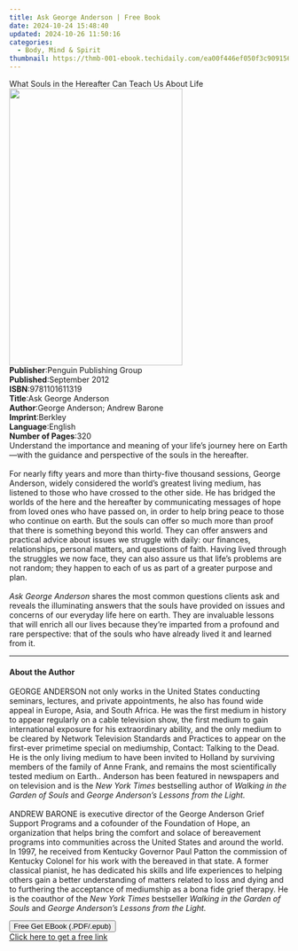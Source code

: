 ```yaml
---
title: Ask George Anderson | Free Book
date: 2024-10-24 15:48:40
updated: 2024-10-26 11:50:16
categories:
  - Body, Mind & Spirit
thumbnail: https://thmb-001-ebook.techidaily.com/ea00f446ef050f3c909156569e742d213853d75675074161d2155a93a8ce42bc.jpg
---
```

<main id="book-container">
  <div class="flex flex-col">
    <div class="book-brief flex-1 py-6 px-4 sm:p-6 md:py-10 md:px-8">
      <!-- brief-->
      <div class="book-brief-main">
        What Souls in the Hereafter Can Teach Us About Life
      </div>
    </div>
    <div
      class="book-meta-info flex-1 grid gap-4 col-start-1 col-end-3 row-start-1 sm:mb-6 sm:grid-cols-4 lg:gap-6 lg:col-start-2 lg:row-end-6 lg:row-span-6 lg:mb-0"
    >
      <div
        class="book-meta-info-left place-content-center mt-4 p-4 text-sm leading-6 col-start-2 col-span-2 dark:text-slate-400"
      >
        <img
          class="w-full h-500 object-cover rounded-lg sm:h-255 sm:col-span-2 lg:col-span-full"
          src="https://img-001-ebook.techidaily.com/854b208bc26b202b3e9838ac80c1015027feda3cc9667483b661134b7fe12199.jpg"
          alt=""
          width="312"
          height="500"
        />
      </div>
      <div
        class="book-meta-info-right mt-2 col-start-1 row-start-2 col-span-3 self-center"
      >
        <!-- meta data  -->
        <div class="flex flex-col px-4 md:px-8">
          <div class="flex-1">
            <strong>Publisher</strong>:<span class="px-2"
              >Penguin Publishing Group</span
            >
          </div>
          <div class="flex-1">
            <strong>Published</strong>:<span class="px-2">September 2012</span>
          </div>
          <div class="flex-1">
            <strong>ISBN</strong>:<span class="px-2">9781101611319</span>
          </div>
          <div class="flex-1">
            <strong>Title</strong>:<span class="px-2">Ask George Anderson</span>
          </div>
          <div class="flex-1">
            <strong>Author</strong>:<span class="px-2"
              >George Anderson; Andrew Barone</span
            >
          </div>
          <div class="flex-1">
            <strong>Imprint</strong>:<span class="px-2">Berkley</span>
          </div>
          <div class="flex-1">
            <strong>Language</strong>:<span class="px-2">English</span>
          </div>
          <div class="flex-1">
            <strong>Number of Pages</strong>:<span class="px-2">320</span>
          </div>
        </div>
      </div>
    </div>
    <div class="book-description flex-1 py-6 px-4 sm:p-6 md:py-10 md:px-8">
      <div class="book-description-main">
        <div accordion-content="" id="description">
          Understand the importance and meaning of your life’s journey here on
          Earth—with the guidance and perspective of the souls in the hereafter.
          <br /><br />For nearly fifty years and more than thirty-five thousand
          sessions, George Anderson, widely considered the world’s greatest
          living medium, has listened to those who have crossed to the other
          side. He has bridged the worlds of the here and the hereafter by
          communicating messages of hope from loved ones who have passed on, in
          order to help bring peace to those who continue on earth. But the
          souls can offer so much more than proof that there is something beyond
          this world. They can offer answers and practical advice about issues
          we struggle with daily: our finances, relationships, personal matters,
          and questions of faith. Having lived through the struggles we now
          face, they can also assure us that life’s problems are not random;
          they happen to each of us as part of a greater purpose and plan.
          <br /><br /><i>Ask George Anderson </i>shares the most common
          questions clients ask and reveals the illuminating answers that the
          souls have provided on issues and concerns of our everyday life here
          on earth. They are invaluable lessons that will enrich all our lives
          because they’re imparted from a profound and rare perspective: that of
          the souls who have already lived it and learned from it.
        </div>
        <div class="accordion-fader"></div>
      </div>
    </div>
    <div class="book-excerpts flex-1 py-6 px-4 sm:p-6 md:py-10 md:px-8">
      <!-- excerpts-->
      <div class="book-excerpts-main">
        <hr />
        <h4 class="placeholder placeholder-heading">
          <span>About the Author</span>
        </h4>
        <p>
          GEORGE ANDERSON not only works in the United States conducting
          seminars, lectures, and private appointments, he also has found wide
          appeal in Europe, Asia, and South Africa. He was the first medium in
          history to appear regularly on a cable television show, the first
          medium to gain international exposure for his extraordinary ability,
          and the only medium to be cleared by Network Television Standards and
          Practices to appear on the first-ever primetime special on mediumship,
          Contact: Talking to the Dead. He is the only living medium to have
          been invited to Holland by surviving members of the family of Anne
          Frank, and remains the most scientifically tested medium on Earth..
          Anderson has been featured in newspapers and on television and is the
          <i>New York Times</i> bestselling author of
          <i>Walking in the Garden of Souls</i> and<i>
            George Anderson’s Lessons from the Light. <br /></i
          ><br />ANDREW BARONE is executive director of the George Anderson
          Grief Support Programs and a cofounder of the Foundation of Hope, an
          organization that helps bring the comfort and solace of bereavement
          programs into communities across the United States and around the
          world. In 1997, he received from Kentucky Governor Paul Patton the
          commission of Kentucky Colonel for his work with the bereaved in that
          state. A former classical pianist, he has dedicated his skills and
          life experiences to helping others gain a better understanding of
          matters related to loss and dying and to furthering the acceptance of
          mediumship as a bona fide grief therapy. He is the coauthor of the
          <i>New York Times </i>bestseller
          <i>Walking in the Garden of Souls</i> and
          <i>George Anderson’s Lessons from the Light. </i>
        </p>
      </div>
    </div>
    <div
      class="book-about-author flex-1 py-6 px-4 sm:p-6 md:py-10 md:px-8"
    ></div>
    <div class="book-free-get flex-1 py-6 px-4 sm:p-6 md:py-10 md:px-8">
      <button
        id="btn-free-get"
        class="bg-blue-500 hover:bg-blue-700 text-white font-bold py-2 px-4 rounded"
      >
        Free Get EBook (.PDF/.epub)
      </button>
      <div id="countdown-display" class="px-2 text-lg mt-2"></div>
      <a
        id="free-link"
        class="hidden bg-blue-500 hover:bg-blue-700 text-white font-bold py-2 px-4 rounded"
        href="https://www.ebooks.com/en-us/book/950889/ask-george-anderson/george-anderson/"
        target="_blank"
        >Click here to get a free link</a
      >
    </div>
    <script>
      let countdownTime = 0;
      let countdownInterval = null;
      document
        .getElementById('btn-free-get')
        .addEventListener('click', startCountdown);
      function startCountdown() {
        countdownTime = new Date().getTime() + 60000 * 3;
        countdownInterval = setInterval(updateCountdown, 1000);
        document.getElementById('btn-free-get').disabled = true;
        document
          .getElementById('btn-free-get')
          .classList.add('bg-gray-500', 'cursor-not-allowed');
      }
      function updateCountdown() {
        let currentTime = new Date().getTime();
        let timeLeft = countdownTime - currentTime;
        let secondsLeft = Math.floor(timeLeft / 1000);
        document.getElementById('countdown-display').innerHTML =
          `Remaining time: ${secondsLeft} seconds.`;
        if (secondsLeft <= 0) {
          clearInterval(countdownInterval);
          document.getElementById('btn-free-get').classList.add('hidden');
          document.getElementById('free-link').classList.remove('hidden');
          document.getElementById('countdown-display').innerHTML = '';
        }
      }
    </script>
  </div>
</main>
